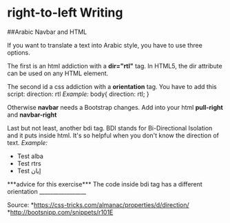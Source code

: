 # right-to-left Writing
##Arabic Navbar and HTML

If you want to translate a text into Arabic style, you have to use three options.

The first is an html addiction with a **dir="rtl"** tag.
In HTML5, the dir attribute can be used on any HTML element.

The second id a css addiction with a **orientation** tag. You have to add this script:
 direction: rtl
*Example:*
body{
  direction: rtl;
}

Otherwise **navbar** needs a Bootstrap changes.
Add into your html **pull-right** and **navbar-right**

Last but not least, another bdi tag.
BDI stands for Bi-Directional Isolation and it puts inside html. It's so helpful when you don't know the direction of text.
*Example:*
<ul>
 <li>Test <bdi>alba</bdi></li>
 <li>Test <bdi>rtrs</bdi></li>
 <li>Test <bdi>إيان</bdi></li>
</ul>
***advice for this exercise***
The code inside bdi tag has a different orientation
_________________

Source:
*https://css-tricks.com/almanac/properties/d/direction/
*http://bootsnipp.com/snippets/r101E
